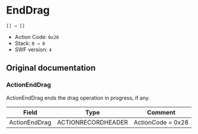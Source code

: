 # EndDrag

```
[] → []
```

- Action Code: `0x28`
- Stack: `0 → 0`
- SWF version: `4`

## Original documentation

### ActionEndDrag

ActionEndDrag ends the drag operation in progress, if any.

| Field             | Type               | Comment           |
|-------------------|--------------------|-------------------|
| ActionEndDrag     | ACTIONRECORDHEADER | ActionCode = 0x28 |

